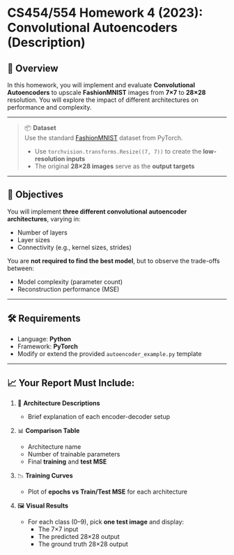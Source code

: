# CS454/554 Homework 4 (2023): Convolutional Autoencoders (Description)

## 📌 Overview

In this homework, you will implement and evaluate **Convolutional Autoencoders** to upscale **FashionMNIST** images from **7×7** to **28×28** resolution. You will explore the impact of different architectures on performance and complexity.

---

> 📦 **Dataset**  
> Use the standard [FashionMNIST](https://github.com/zalandoresearch/fashion-mnist) dataset from PyTorch.  
> - Use `torchvision.transforms.Resize((7, 7))` to create the **low-resolution inputs**  
> - The original **28×28 images** serve as the **output targets**

---

## 🎯 Objectives

You will implement **three different convolutional autoencoder architectures**, varying in:
- Number of layers
- Layer sizes
- Connectivity (e.g., kernel sizes, strides)

You are **not required to find the best model**, but to observe the trade-offs between:
- Model complexity (parameter count)
- Reconstruction performance (MSE)

---

## 🛠 Requirements

- Language: **Python**
- Framework: **PyTorch**
- Modify or extend the provided `autoencoder_example.py` template

---

## 📈 Your Report Must Include:

1. 🔧 **Architecture Descriptions**  
   - Brief explanation of each encoder-decoder setup

2. 📊 **Comparison Table**  
   - Architecture name  
   - Number of trainable parameters  
   - Final **training** and **test MSE**

3. 📉 **Training Curves**  
   - Plot of **epochs vs Train/Test MSE** for each architecture

4. 🖼 **Visual Results**  
   - For each class (0–9), pick **one test image** and display:  
     - The 7×7 input  
     - The predicted 28×28 output  
     - The ground truth 28×28 output

